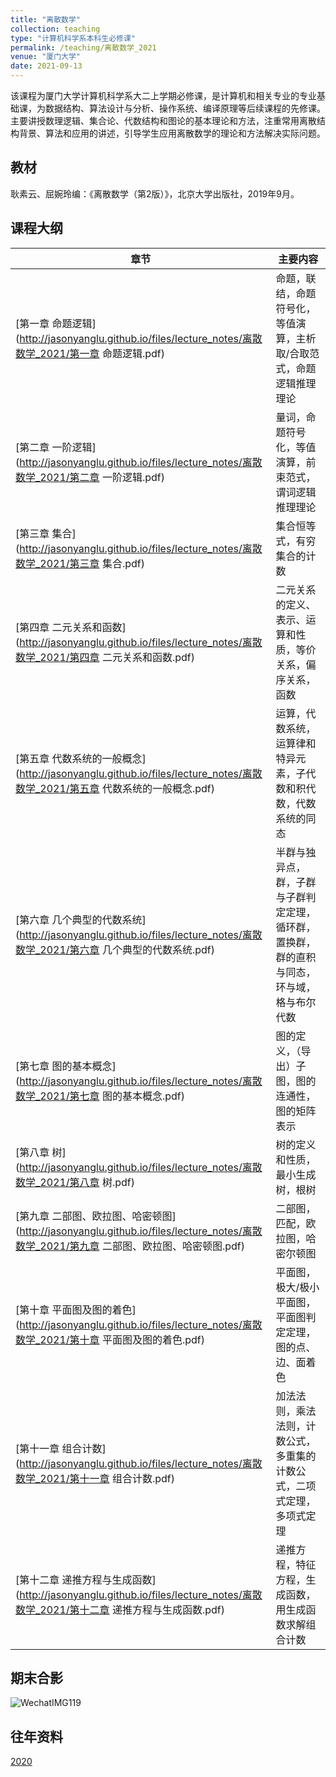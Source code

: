 ```yaml
---
title: "离散数学"
collection: teaching
type: "计算机科学系本科生必修课"
permalink: /teaching/离散数学_2021
venue: "厦门大学"
date: 2021-09-13
---
```


该课程为厦门大学计算机科学系大二上学期必修课，是计算机和相关专业的专业基础课，为数据结构、算法设计与分析、操作系统、编译原理等后续课程的先修课。主要讲授数理逻辑、集合论、代数结构和图论的基本理论和方法，注重常用离散结构背景、算法和应用的讲述，引导学生应用离散数学的理论和方法解决实际问题。  

## 教材

耿素云、屈婉玲编：《离散数学（第2版）》，北京大学出版社，2019年9月。

## 课程大纲

| 章节                                                         | 主要内容                                                     |
| ------------------------------------------------------------ | ------------------------------------------------------------ |
| [第一章 命题逻辑](http://jasonyanglu.github.io/files/lecture_notes/离散数学_2021/第一章 命题逻辑.pdf) | 命题，联结，命题符号化，等值演算，主析取/合取范式，命题逻辑推理理论 |
| [第二章 一阶逻辑](http://jasonyanglu.github.io/files/lecture_notes/离散数学_2021/第二章 一阶逻辑.pdf) | 量词，命题符号化，等值演算，前束范式，谓词逻辑推理理论       |
| [第三章 集合](http://jasonyanglu.github.io/files/lecture_notes/离散数学_2021/第三章 集合.pdf) | 集合恒等式，有穷集合的计数                                   |
| [第四章 二元关系和函数](http://jasonyanglu.github.io/files/lecture_notes/离散数学_2021/第四章 二元关系和函数.pdf) | 二元关系的定义、表示、运算和性质，等价关系，偏序关系，函数   |
| [第五章 代数系统的一般概念](http://jasonyanglu.github.io/files/lecture_notes/离散数学_2021/第五章 代数系统的一般概念.pdf) | 运算，代数系统，运算律和特异元素，子代数和积代数，代数系统的同态 |
| [第六章 几个典型的代数系统](http://jasonyanglu.github.io/files/lecture_notes/离散数学_2021/第六章 几个典型的代数系统.pdf) | 半群与独异点，群，子群与子群判定定理，循环群，置换群，群的直积与同态，环与域，格与布尔代数 |
| [第七章 图的基本概念](http://jasonyanglu.github.io/files/lecture_notes/离散数学_2021/第七章 图的基本概念.pdf) | 图的定义，（导出）子图，图的连通性，图的矩阵表示             |
| [第八章 树](http://jasonyanglu.github.io/files/lecture_notes/离散数学_2021/第八章 树.pdf) | 树的定义和性质，最小生成树，根树                             |
| [第九章 二部图、欧拉图、哈密顿图](http://jasonyanglu.github.io/files/lecture_notes/离散数学_2021/第九章 二部图、欧拉图、哈密顿图.pdf) | 二部图，匹配，欧拉图，哈密尔顿图                             |
| [第十章 平面图及图的着色](http://jasonyanglu.github.io/files/lecture_notes/离散数学_2021/第十章 平面图及图的着色.pdf) | 平面图，极大/极小平面图，平面图判定定理，图的点、边、面着色  |
| [第十一章 组合计数](http://jasonyanglu.github.io/files/lecture_notes/离散数学_2021/第十一章 组合计数.pdf) | 加法法则，乘法法则，计数公式，多重集的计数公式，二项式定理，多项式定理 |
| [第十二章 递推方程与生成函数](http://jasonyanglu.github.io/files/lecture_notes/离散数学_2021/第十二章 递推方程与生成函数.pdf) | 递推方程，特征方程，生成函数，用生成函数求解组合计数         |

## 期末合影

![WechatIMG119](http://jasonyanglu.github.io/files/lecture_notes/离散数学_2021/WechatIMG119.jpeg)

## 往年资料

[2020](http://jasonyanglu.github.io/teaching/离散数学_2020)

